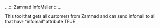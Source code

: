 ...::: Zammad InfoMailer :::...

This tool that gets all customers from Zammad and can send infomail to all that have "infomail" attribute TRUE

 